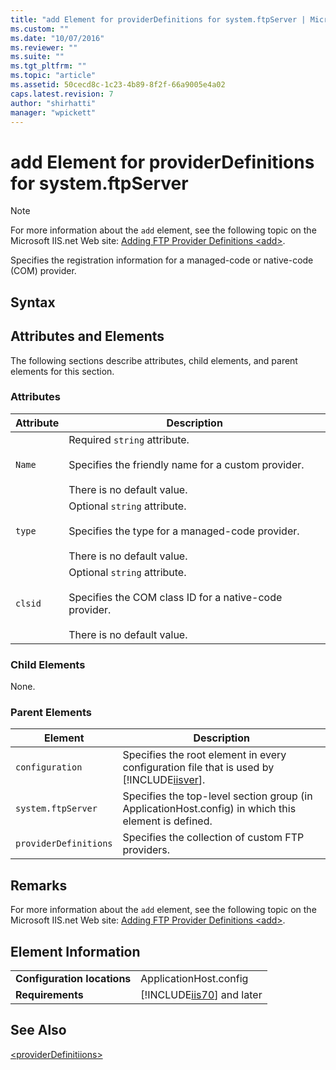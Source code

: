 ```yaml
---
title: "add Element for providerDefinitions for system.ftpServer | Microsoft Docs"
ms.custom: ""
ms.date: "10/07/2016"
ms.reviewer: ""
ms.suite: ""
ms.tgt_pltfrm: ""
ms.topic: "article"
ms.assetid: 50cecd8c-1c23-4b89-8f2f-66a9005e4a02
caps.latest.revision: 7
author: "shirhatti"
manager: "wpickett"
---
```

# add Element for providerDefinitions for system.ftpServer
> [!NOTE]
>  For more information about the `add` element, see the following topic on the Microsoft IIS.net Web site: [Adding FTP Provider Definitions \<add>](http://www.iis.net/ConfigReference/system.ftpServer/providerDefinitions/add).  
  
 Specifies the registration information for a managed-code or native-code (COM) provider.  
  
## Syntax  
  
## Attributes and Elements  
 The following sections describe attributes, child elements, and parent elements for this section.  
  
### Attributes  
  
|Attribute|Description|  
|---------------|-----------------|  
|`Name`|Required `string` attribute.<br /><br /> Specifies the friendly name for a custom provider.<br /><br /> There is no default value.|  
|`type`|Optional `string` attribute.<br /><br /> Specifies the type for a managed-code provider.<br /><br /> There is no default value.|  
|`clsid`|Optional `string` attribute.<br /><br /> Specifies the COM class ID for a native-code provider.<br /><br /> There is no default value.|  
  
### Child Elements  
 None.  
  
### Parent Elements  
  
|Element|Description|  
|-------------|-----------------|  
|`configuration`|Specifies the root element in every configuration file that is used by [!INCLUDE[iisver](../../reference/admin/includes/iisver-md.md)].|  
|`system.ftpServer`|Specifies the top-level section group (in ApplicationHost.config) in which this element is defined.|  
|`providerDefinitions`|Specifies the collection of custom FTP providers.|  
  
## Remarks  
 For more information about the `add` element, see the following topic on the Microsoft IIS.net Web site: [Adding FTP Provider Definitions \<add>](http://www.iis.net/ConfigReference/system.ftpServer/providerDefinitions/add).  
  
## Element Information  
  
|||  
|-|-|  
|**Configuration locations**|ApplicationHost.config|  
|**Requirements**|[!INCLUDE[iis70](../../reference/admin/includes/iis70-md.md)] and later|  
  
## See Also  
 [\<providerDefinitiions>](../../reference/admin/providerdefinitions-element-for-system-ftpserver.md)